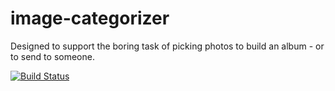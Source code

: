 # image-categorizer
Designed to support the boring task of picking photos to build an album - or to send to someone.

[![Build Status](https://travis-ci.org/alrosot/image-categorizer.svg?branch=master)](https://travis-ci.org/alrosot/image-categorizer)
